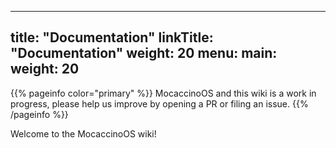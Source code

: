 
---
title: "Documentation"
linkTitle: "Documentation"
weight: 20
menu:
  main:
    weight: 20
---

{{% pageinfo color="primary" %}}
MocaccinoOS and this wiki is a work in progress, please help us improve by opening a PR or filing an issue.
{{% /pageinfo %}}

Welcome to the MocaccinoOS wiki!
